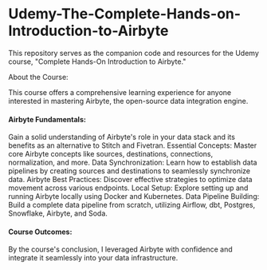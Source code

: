 # Udemy-The-Complete-Hands-on-Introduction-to-Airbyte

This repository serves as the companion code and resources for the Udemy course, "Complete Hands-On Introduction to Airbyte."

About the Course:

This course offers a comprehensive learning experience for anyone interested in mastering Airbyte, the open-source data integration engine.

#### Airbyte Fundamentals: 
Gain a solid understanding of Airbyte's role in your data stack and its benefits as an alternative to Stitch and Fivetran.
Essential Concepts: Master core Airbyte concepts like sources, destinations, connections, normalization, and more.
Data Synchronization: Learn how to establish data pipelines by creating sources and destinations to seamlessly synchronize data.
Airbyte Best Practices: Discover effective strategies to optimize data movement across various endpoints.
Local Setup: Explore setting up and running Airbyte locally using Docker and Kubernetes.
Data Pipeline Building: Build a complete data pipeline from scratch, utilizing Airflow, dbt, Postgres, Snowflake, Airbyte, and Soda.

#### Course Outcomes:
By the course's conclusion, I leveraged Airbyte with confidence and integrate it seamlessly into your data infrastructure.
